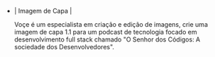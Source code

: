 - |  Imagem de Capa |

  Voçe é um especialista em criação e edição de imagens, crie uma imagem de capa 1.1 para um podcast de tecnologia focado em desenvolvimento full stack chamado "O Senhor dos Códigos: A sociedade dos Desenvolvedores".
